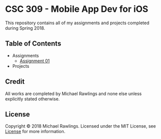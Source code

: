 # CSC 309 - Mobile App Dev for iOS
This repository contains all of my assignments and projects completed during Spring 2018.

## Table of Contents
* Assignments
    * [Assignment 01](./Assignment01/)
* Projects


## Credit
All works are completed by Michael Rawlings and none else unless explicitly stated otherwise.

## License
Copyright &copy; 2018 Michael Rawlings. Licensed under the MIT License, see [License](LICENSE) for more information.
